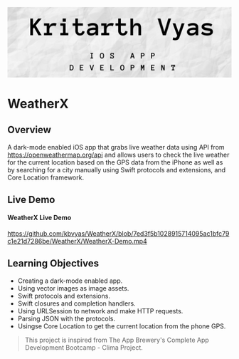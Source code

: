 
![Kritarth Vyas Banner](Documentation/kv-banner.png)

#  WeatherX
## Overview

A dark-mode enabled iOS app that grabs live weather data using API from https://openweathermap.org/api and allows users to check the live weather for the current location based on the GPS data from the iPhone as well as by searching for a city manually using Swift protocols and extensions, and Core Location framework. 

## Live Demo
#### WeatherX Live Demo

https://github.com/kbvyas/WeatherX/blob/7ed3f5b1028915714095ac1bfc79c1e21d7286be/WeatherX/WeatherX-Demo.mp4

## Learning Objectives

* Creating a dark-mode enabled app.
* Using vector images as image assets.
* Swift protocols and extensions. 
* Swift closures and completion handlers.
* Using URLSession to network and make HTTP requests.
* Parsing JSON with the protocols. 
* Usingse Core Location to get the current location from the phone GPS. 


>This project is inspired from The App Brewery's Complete App Development Bootcamp - Clima Project.

